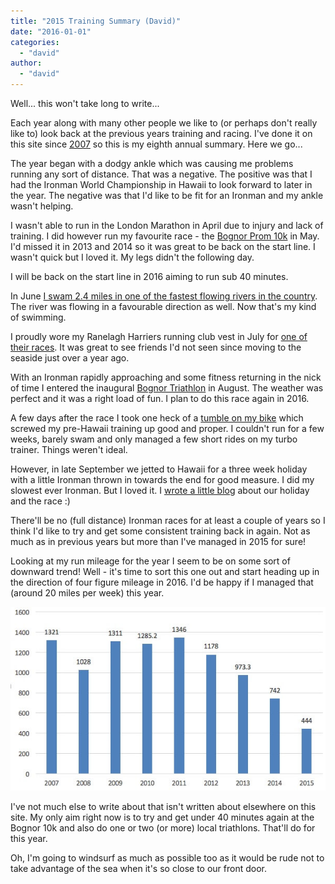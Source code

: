```yaml
---
title: "2015 Training Summary (David)"
date: "2016-01-01"
categories: 
  - "david"
author: 
  - "david"
---
```


Well... this won't take long to write...

Each year along with many other people we like to (or perhaps don't really like to) look back at the previous years training and racing. I've done it on this site since [2007](/2007/12/2007-running-summary-david/ "2007 Running Summary - David") so this is my eighth annual summary. Here we go...

The year began with a dodgy ankle which was causing me problems running any sort of distance. That was a negative. The positive was that I had the Ironman World Championship in Hawaii to look forward to later in the year. The negative was that I'd like to be fit for an Ironman and my ankle wasn't helping.

I wasn't able to run in the London Marathon in April due to injury and lack of training. I did however run my favourite race - the [Bognor Prom 10k](/2015/05/bognor-prom-10k-17-may-2015/) in May. I'd missed it in 2013 and 2014 so it was great to be back on the start line. I wasn't quick but I loved it. My legs didn't the following day.

I will be back on the start line in 2016 aiming to run sub 40 minutes.

In June [I swam 2.4 miles in one of the fastest flowing rivers in the country](/2015/06/river-arun-swim-13-june-2015/). The river was flowing in a favourable direction as well. Now that's my kind of swimming.

I proudly wore my Ranelagh Harriers running club vest in July for [one of their races](/2015/07/ranelagh-harriers-coad-cup-handicap-2015/). It was great to see friends I'd not seen since moving to the seaside just over a year ago.

With an Ironman rapidly approaching and some fitness returning in the nick of time I entered the inaugural [Bognor Triathlon](/2015/08/bognor-regis-triathlon-2015/) in August. The weather was perfect and it was a right load of fun. I plan to do this race again in 2016.

A few days after the race I took one heck of a [tumble on my bike](/2015/09/kona-diaries-2015-consistency-consistently-injured/) which screwed my pre-Hawaii training up good and proper. I couldn't run for a few weeks, barely swam and only managed a few short rides on my turbo trainer. Things weren't ideal.

However, in late September we jetted to Hawaii for a three week holiday with a little Ironman thrown in towards the end for good measure. I did my slowest ever Ironman. But I loved it. I [wrote a little blog](/kona-diaries-2015/) about our holiday and the race :)

There'll be no (full distance) Ironman races for at least a couple of years so I think I'd like to try and get some consistent training back in again. Not as much as in previous years but more than I've managed in 2015 for sure!

Looking at my run mileage for the year I seem to be on some sort of downward trend! Well - it's time to sort this one out and start heading up in the direction of four figure mileage in 2016. I'd be happy if I managed that (around 20 miles per week) this year.

![run-mileage-2007-2015](/images/2016/run-mileage-2007-2015.jpg)

I've not much else to write about that isn't written about elsewhere on this site. My only aim right now is to try and get under 40 minutes again at the Bognor 10k and also do one or two (or more) local triathlons. That'll do for this year.

Oh, I'm going to windsurf as much as possible too as it would be rude not to take advantage of the sea when it's so close to our front door.
